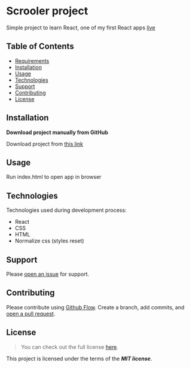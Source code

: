 # Scrooler project

Simple project to learn React, one of my first React apps [live](https://scrooler-project.netlify.app/)

## Table of Contents

- [Requirements](#requirements)
- [Installation](#installation)
- [Usage](#usage)
- [Technologies](#technologies)
- [Support](#support)
- [Contributing](#contributing)
- [License](#license)

## Installation

**Download project manually from GitHub**

Download project from [this link](https://github.com/ArturTkaczuk/scrooler-project/archive/refs/heads/main.zip)

## Usage

Run index.html to open app in browser

## Technologies

Technologies used during development process:

- React
- CSS
- HTML
- Normalize css (styles reset)

## Support

Please [open an issue](https://github.com/ArturTkaczuk/scrooler-project/issues) for support.

## Contributing

Please contribute using [Github Flow](https://guides.github.com/introduction/flow/). Create a branch, add commits, and [open a pull request](https://github.com/ArturTkaczuk/scrooler-project/compare).

## License
>You can check out the full license [here](https://github.com/ArturTkaczuk/scrooler-project/blob/main/LICENSE).

This project is licensed under the terms of the ***MIT license***.
